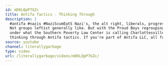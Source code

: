 ```yaml
---
id: mD6LQpP7GZc
title: Antifa Tactics - Thinking Through
description: |
  #antifa #nazis #NaziScumEatS Nazi's, the alt right, liberals, progressives.
  Not groups leftist generally like. But with the Proud Boys regrouping in August,
  under what the Southern Poverty Law Center is calling Charlottesville 2, it's worth
  thinking through Antifa tactics. If you're part of Antifa LLC, all footage is fair-use
source: youtube
channel: literallygarbage
type: video
url: /literallygarbage/videos/mD6LQpP7GZc/
---
```

